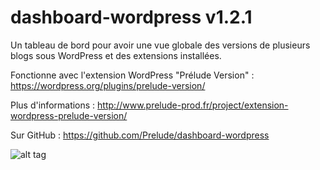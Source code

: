 # dashboard-wordpress v1.2.1
Un tableau de bord pour avoir une vue globale des versions de plusieurs blogs sous WordPress et des extensions installées.

Fonctionne avec l'extension WordPress "Prélude Version" : https://wordpress.org/plugins/prelude-version/

Plus d'informations : http://www.prelude-prod.fr/project/extension-wordpress-prelude-version/

Sur GitHub : https://github.com/Prelude/dashboard-wordpress


![alt tag](http://www.prelude-prod.fr/wp-content/uploads/2015/12/blog-1.png)